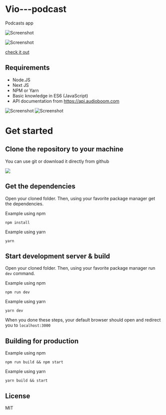 # Vio---podcast
Podcasts app


![Screenshot](./static/.readme/capture_ipad.png)

![Screenshot](./static/.readme/capture_player.png)

[check it out](https://next-ipi4tqwno.now.sh)


## Requirements
- Node.JS
- Next JS
- NPM or Yarn
- Basic knowledge in ES6 (JavaScript)
- API documentation from https://api.audioboom.com


![Screenshot](./static/.readme/capture_home.png) ![Screenshot](./static/.readme/capture_channel.png)


# Get started

## Clone the repository to your machine

You can use git or download it directly from github

![](https://imgur.com/bpHE9K6.png)

## Get the dependencies
Open your cloned folder. Then, using your favorite package manager get the dependencies.

Example using npm

`npm install`

Example using yarn

`yarn`

## Start development server & build

Open your cloned folder. Then, using your favorite package manager run `dev` command.

Example using npm

`npm run dev`

Example using yarn

`yarn dev`

When you done these steps, your default browser should open and redirect you to `localhost:3000`


## Building for production

Example using npm

`npm run build && npm start`

Example using yarn

`yarn build && start`


## License

MIT
